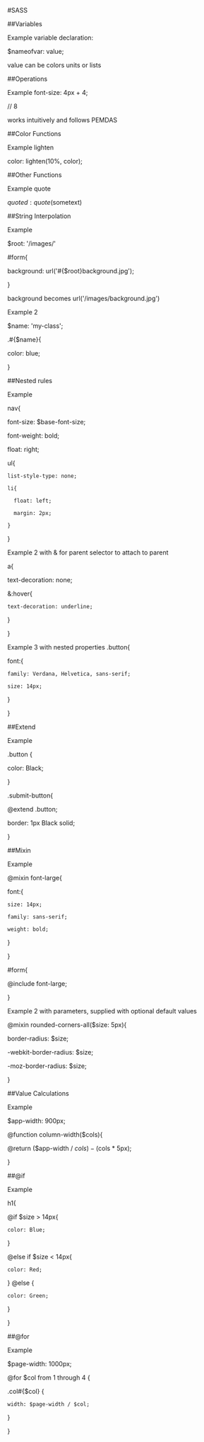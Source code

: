 #SASS

##Variables

Example variable declaration:

$nameofvar: value;

value can be colors units or lists

##Operations

Example font-size: 4px + 4;   

// 8

works intuitively and follows PEMDAS

##Color Functions

Example lighten

color: lighten(10%, color);

##Other Functions

Example quote

$quoted: quote($sometext)

##String Interpolation

Example

$root: '/images/'

\#form{

  background: url('#{$root}background.jpg');

}

background becomes url('/images/background.jpg')

Example 2

$name: 'my-class';

.#{$name}{

  color: blue;

}

##Nested rules

Example

nav{

  font-size: $base-font-size;

  font-weight: bold;

  float: right;

  ul{

    list-style-type: none;

    li{

      float: left;

      margin: 2px;

    }

  }

Example 2 with & for parent selector to attach to parent

a{

  text-decoration: none;

  &:hover{

    text-decoration: underline;

  }

}

Example 3 with nested properties
.button{

  font:{

    family: Verdana, Helvetica, sans-serif;

    size: 14px;

  }

}

##Extend

Example

.button {

  color: Black;

}

.submit-button{

  @extend .button;

  border: 1px Black solid;

}

##Mixin

Example

@mixin font-large{

  font:{

    size: 14px;

    family: sans-serif;

    weight: bold;

  }

}

\#form{

  @include font-large;

}

Example 2 with parameters, supplied with optional default values

@mixin rounded-corners-all($size: 5px){

  border-radius: $size;

  -webkit-border-radius: $size;

  -moz-border-radius: $size;

}

##Value Calculations

Example

$app-width: 900px;

@function column-width($cols){

  @return ($app-width / $cols) - ($cols * 5px);

}

##@if

Example

h1{

  @if $size > 14px{

    color: Blue;

  }

  @else if $size < 14px{

    color: Red;

  }
  @else {

    color: Green;

  }

}

##@for

Example

$page-width: 1000px;

@for $col from 1 through 4 {

  .col#{$col} {

    width: $page-width / $col;

  }
  
}
